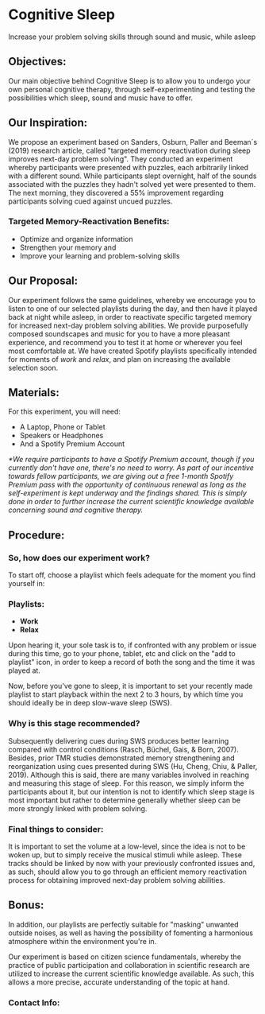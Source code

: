 # Cognitive Sleep

Increase your problem solving skills through sound and music, while asleep

## Objectives:

Our main objective behind Cognitive Sleep is to allow you to undergo your own personal cognitive therapy, through self-experimenting and testing the possibilities which sleep, sound and music have to offer.

## Our Inspiration:

We propose an experiment based on Sanders, Osburn, Paller and Beeman´s (2019) research article, called "targeted memory reactivation during sleep improves next-day problem solving". They conducted an experiment whereby participants were presented with puzzles, each arbitrarily linked with a different sound. While participants slept overnight, half of the sounds associated with the puzzles they hadn't solved yet were presented to them. The next morning, they discovered a 55% improvement regarding participants solving cued against uncued puzzles.

### Targeted Memory-Reactivation Benefits:

- Optimize and organize information
- Strengthen your memory and
- Improve your learning and problem-solving skills 

## Our Proposal:

Our experiment follows the same guidelines, whereby we encourage you to listen to one of our selected playlists during the day, and then have it played back at night while asleep, in order to reactivate specific targeted memory for increased next-day problem solving abilities. We provide purposefully composed soundscapes and music for you to have a more pleasant experience, and recommend you to test it at home or wherever you feel most comfortable at. We have created Spotify playlists specifically intended for moments of _work_ and _relax_, and plan on increasing the available selection soon. 

## Materials:
For this experiment, you will need:

- A Laptop, Phone or Tablet
- Speakers or Headphones
- And a Spotify Premium Account

_*We require participants to have a Spotify Premium account, though if you currently don't have one, there's no need to worry. As part of our incentive towards fellow participants, we are giving out a free 1-month Spotify Premium pass with the opportunity of continuous renewal as long as the self-experiment is kept underway and the findings shared. This is simply done in order to further increase the current scientific knowledge available concerning sound and cognitive therapy._


## Procedure:

### So, how does our experiment work? 

To start off, choose a playlist which feels adequate for the moment you find yourself in:

### Playlists:

- **Work**
- **Relax**

Upon hearing it, your sole task is to, if confronted with any problem or issue during this time, go to your phone, tablet, etc and click on the "add to playlist" icon, in order to keep a record of both the song and the time it was played at.

Now, before you've gone to sleep, it is important to set your recently made playlist to start playback within the next 2 to 3 hours, by which time you should ideally be in deep slow-wave sleep (SWS). 

### Why is this stage recommended?

Subsequently delivering cues during SWS produces better learning compared with control conditions (Rasch, Büchel, Gais, & Born, 2007). Besides, prior TMR studies demonstrated memory strengthening and reorganization using cues presented during SWS (Hu, Cheng, Chiu, & Paller, 2019). Although this is said, there are many variables involved in reaching and measuring this stage of sleep. For this reason, we simply inform the participants about it, but our intention is not to identify which sleep stage is most important but rather to determine generally whether sleep can be more strongly linked with problem solving.

### Final things to consider:

It is important to set the volume at a low-level, since the idea is not to be woken up, but to simply receive the musical stimuli while asleep. These tracks should be linked by now with your previously confronted issues and, as such, should allow you to go through an efficient memory reactivation process for obtaining improved next-day problem solving abilities. 

## Bonus:

In addition, our playlists are perfectly suitable for "masking" unwanted outside noises, as well as having the possibility of fomenting a harmonious atmosphere within the environment you're in.

Our experiment is based on citizen science fundamentals, whereby the practice of public participation and collaboration in scientific research are utilized to increase the current scientific knowledge available. As such, this allows a more precise, accurate understanding of the topic at hand.

### Contact Info: 
